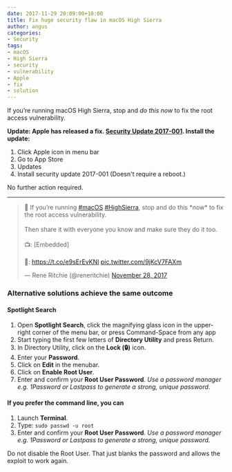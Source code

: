 ```yaml
---
date: 2017-11-29 20:09:00+10:00
title: Fix huge security flaw in macOS High Sierra
author: angus
categories:
- Security
tags:
- macOS
- High Sierra
- security
- vulnerability
- Apple
- fix
- solution
---
```


If you’re running macOS High Sierra, stop and *do this now* to fix the root access vulnerability. 

**Update: Apple has released a fix. [Security Update 2017-001](https://support.apple.com/en-au/HT208315). Install the update:**
1. Click Apple icon in menu bar
2. Go to App Store
3. Updates
4. Install security update 2017-001 (Doesn't require a reboot.)

No further action required.

***

<blockquote class="twitter-tweet tw-align-center" data-lang="en"><p lang="en" dir="ltr">🚨 If you’re running <a href="https://twitter.com/hashtag/macOS?src=hash&amp;ref_src=twsrc%5Etfw">#macOS</a> <a href="https://twitter.com/hashtag/HighSierra?src=hash&amp;ref_src=twsrc%5Etfw">#HighSierra</a>, stop and do this *now* to fix the root access vulnerability. <br><br>Then share it with everyone you know and make sure they do it too. <br><br>📺: [Embedded]<br><br>📝: <a href="https://t.co/e9sErEvKNI">https://t.co/e9sErEvKNI</a> <a href="https://t.co/9jKcV7FAXm">pic.twitter.com/9jKcV7FAXm</a></p>&mdash; Rene Ritchie (@reneritchie) <a href="https://twitter.com/reneritchie/status/935627307565355014?ref_src=twsrc%5Etfw">November 28, 2017</a></blockquote>
<script async src="https://platform.twitter.com/widgets.js" charset="utf-8"></script>

### Alternative solutions achieve the same outcome

#### Spotlight Search
1. Open **Spotlight Search**, click the magnifying glass icon in the upper-right corner of the menu bar, or press Command-Space from any app
2. Start typing the first few letters of **Directory Utility** and press Return.
3. In Directory Utility, click on the **Lock (🔒)** icon.
4. Enter your **Password**.
5. Click on **Edit** in the menubar.
6. Click on **Enable Root User**.
7. Enter and confirm your **Root User Password**. *Use a password manager e.g. 1Password or Lastpass to generate a strong, unique password.*

#### If you prefer the command line, you can
1. Launch **Terminal**.
2. Type: ``sudo passwd -u root``
3. Enter and confirm your **Root User Password**. *Use a password manager e.g. 1Password or Lastpass to generate a strong, unique password.*

Do not disable the Root User. That just blanks the password and allows the exploit to work again.
